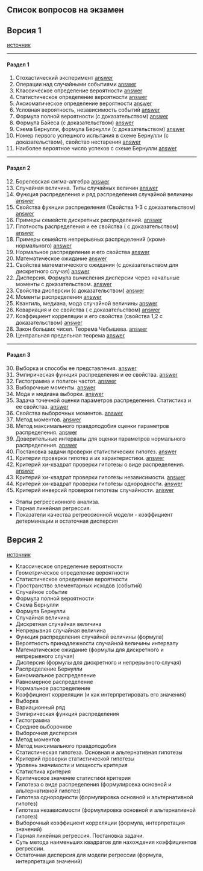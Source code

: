 ## Список вопросов на экзамен

## Версия 1

[источник](https://e.sfu-kras.ru/mod/assign/view.php?id=1045230)

---
#### Раздел 1

1. Стохастический эксперимент [answer](./answers/СтахостЭксп_ОперацНадСлучСобыт.md)
2. Операции над случайными событиями [answer](./answers/СтахостЭксп_ОперацНадСлучСобыт.md)
3. Классическое определение вероятности [answer](./answers/ОпределенияВероятности.md)
4. Статистическое определение вероятности [answer](./answers/ОпределенияВероятности.md)
5. Аксиоматическое определение вероятности [answer](./answers/ОпределенияВероятности.md)
6. Условная  вероятность, независимость событий [answer](./answers/УсловнаяВер_НезависСобыт.md)
7. Формула полной вероятности (с доказательством) [answer](./answers/ФормулаПолнойВероятности.md)
8. Формула Байеса (с доказательством) [answer](./answers/ФормулаБайеса.md)
9. Схема Бернулли, формула Бернулли (с доказательством) [answer](./answers/СхемФормулБернул.md)
10. Номер первого успешного испытания в схеме Бернулли (с доказательством), свойство нестарения [answer](./answers/СхемФормулБернул.md)
11. Наиболее вероятное число успехов с схеме Бернулли [answer](./answers/СхемФормулБернул.md)

---

#### Раздел 2

12. Борелевская сигма-алгебра [answer](./answers/БорелевАлг.md)
13. Случайная величина. Типы случайных величин [answer](./answers/СлучайнаяВеличина.md)
14. Функция распределения и ряд распределения случайной величины [answer](./answers/ФункцияРядРаспр.md)
15. Свойства фукнции распределения (Свойства 1-3 с доказательством) [answer](./answers/ФункцияРядРаспр.md)
16. Примеры семейств дискретных распределений. [answer](./answers/ДискрРаспр.md)
17. Плотность распределения и ее свойства ( с доказательством) [answer](./answers/ПлотностьРаспр.md)
18. Примеры семейств непрерывных распределений (кроме нормального) [answer](./answers/НепрерРаспр.md)
19. Нормальное распределение и его свойства [answer](./answers/НепрерРаспр.md)
20. Математическое ожидание [answer](./answers/МатОжид.md)
21. Свойства математического ожидания (с доказательством для дискретного случая) [answer](./answers/МатОжид.md)
22. Дисперсия. Формула вычисления дисперсии через начальные моменты с доказательством. [answer](./answers/Дисперс.md)
23. Свойства дисперсии (с доказательством) [answer](./answers/Дисперс.md)
24. Моменты распределения [answer](./answers/МоментыРаспр.md)
25. Квантиль, медиана, мода случайной величины [answer](./answers/КвантМедМод.md)
26. Ковариация и ее свойства ( с доказательством) [answer](./answers/КоварКорреляц.md)
27. Коэффициент корреляции и его свойства (свойства 1,2 с доказательством) [answer](./answers/КоварКорреляц.md)
28. Закон больших чисел. Теорема Чебышева. [answer](./answers/збч.md)
29. Центральная предельная теорема [answer](./answers/збч.md)

---

#### Раздел 3

30. Выборка и способы ее представления. [answer](./answers/Выборка.md)
31. Эмпирическая функция распределения и ее свойства. [answer](./answers/Выборка.md)
32. Гистограмма и полигон частот. [answer](./answers/ГистограммПолигЧаст.md)
33. Выборочные моменты. [answer](./answers/ВыборочМомент.md)
34. Мода и медиана выборки. [answer](./answers/ВыборочМомент.md)
35. Задача точечной оценки параметров распределения. Статистика и ее свойства. [answer](./answers/ТочОценкСтатист.md)
36. Свойства выборочных моментов. [answer](./answers/свойстВыбМомент.md)
37. Метод моментов. [answer](./answers/МетодМомент.md)
38. Метод максимального правдоподобия оценки параметров распределения. [answer](./answers/МетодМаксПравд.md)
39. Доверительные интервалы для оценки параметров нормального распределения. [answer](./answers/ДовИнтерв.md)
40. Постановка задачи проверки статистических гипотез. [answer](./answers/проверСтатистГипот.md)
41. Критерии проверки гипотез и их характеристики. [answer](./answers/КритерПроверГипот.md)
42. Критерий хи-квадрат проверки гипотезы о виде распределения. [answer](./answers/критерийХиКвадр.md)
43. Критерий хи-квадрат проверки гипотезы независимости. [answer](./answers/критерийХиКвадр.md)
44. Критерий хи-квадрат проверки гипотезы однородности. [answer](./answers/критерийХиКвадр.md)
45. Критерий инверсий проверки гипотезы случайности. [answer](./answers/критерийХиКвадр.md)
- Этапы регрессионного анализа.
- Парная линейная регрессия.
- Показатели качества регрессионной модели - коэффициент детерминации и остаточная дисперсия


## Версия 2

[источник](https://e.sfu-kras.ru/mod/assign/view.php?id=1765273)

- Классическое определение вероятности
- Геометрическое определение вероятности
- Статистическое определение вероятности
- Пространство элементарных исходов (событий)
- Случайное событие
- Формула полной вероятности
- Схема Бернулли
- Формула Бернулли
- Случайная величина
- Дискретная случайная величина
- Непрерывная случайная величина
- Функция распределения случайной величины (формула)
- Вероятность принадлежности случайной величины интервалу
- Математическое ожидание (формулы для дискретного и непрерывного случая)
- Дисперсия (формулы для дискретного и непрерывного случая)
- Распределение Бернулли
- Биномиальное распределение
- Равномерное распределение
- Нормальное распределение
- Коэффициент корреляции (и как интерпретировать его значения)
- Выборка
- Вариационный ряд
- Эмпирическая функция распределения
- Гистограмма
- Среднее выборочное
- Выборочная дисперсия
- Метод моментов
- Метод максимального правдоподобия
- Статистическая гипотеза. Основная и альтернативная гипотезы
- Критерий проверки статистической гипотезы
- Уровень значимости и мощность критерия
- Статистика критерия
- Критическое значение статистики критерия
- Гипотеза о виде распределения (формулировка основной и альтернативной гипотез)
- Гипотеза однородности (формулировка основной и альтернативной гипотез)
- Гипотеза независимости (формулировка основной и альтернативной гипотез)
- Выборочный коэффициент корреляции (формула, интерпретация значений)
- Парная линейная регрессия. Постановка задачи.
- Суть метода наименьших квадратов для нахождения коэффициентов регрессии.
- Остаточная дисперсия для модели регрессии (формула, интерпретация значений)